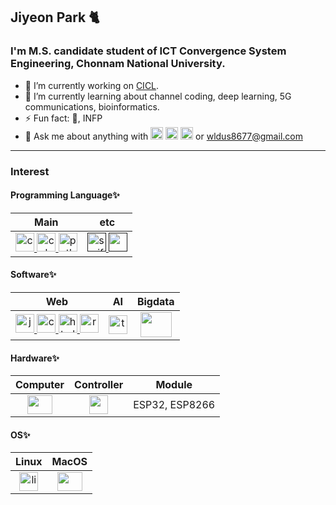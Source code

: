 
<!--
**PParkJy/PParkJy** is a ✨ _special_ ✨ repository because its `README.md` (this file) appears on your GitHub profile.

Here are some ideas to get you started:

- 🔭 I’m currently working on ...
- 🌱 I’m currently learning ...
- 👯 I’m looking to collaborate on ...
- 🤔 I’m looking for help with ...
- 💬 Ask me about ...
- 📫 How to reach me: ...
- 😄 Pronouns: ...

-->
  
## Jiyeon Park 🐈 
### I'm M.S. candidate student of ICT Convergence System Engineering, Chonnam National University.

- 🔭 I’m currently working on <a href="http://cctl.jnu.ac.kr">CICL</a>.    
- 🌱 I’m currently learning about channel coding, deep learning, 5G communications, bioinformatics.    
- ⚡ Fun fact: 🍎, INFP       
- 💬 Ask me about anything with 
[<img src='https://cdn.jsdelivr.net/npm/simple-icons@3.0.1/icons/github.svg' alt='github' height='20'>](https://github.com/PParkJy)    [<img src='https://cdn.jsdelivr.net/npm/simple-icons@3.0.1/icons/instagram.svg' alt='instagram' height='20'>](https://www.instagram.com/_jiyeoninit_/)    [<img src='https://cdn.jsdelivr.net/npm/simple-icons@3.0.1/icons/icloud.svg' alt='website' height='20'>](http://pparkjy.github.io/) or wldus8677@gmail.com    

****

### Interest
#### Programming Language✨

| Main | etc |
| :------: | :-----------: |
| <a href="https://www.cprogramming.com/" target="_blank"> <img src="https://devicons.github.io/devicon/devicon.git/icons/c/c-original.svg" alt="c" width="30" height="30"/> </a> <a href="https://www.w3schools.com/cpp/" target="_blank"> <img src="https://devicons.github.io/devicon/devicon.git/icons/cplusplus/cplusplus-original.svg" alt="cplusplus" width="30" height="30"/> </a> <a href="https://www.python.org" target="_blank"> <img src="https://devicons.github.io/devicon/devicon.git/icons/python/python-original.svg" alt="python" width="30" height="30"/> </a> | <a href="" target="_blank"> <img src="https://devicons.github.io/devicon/devicon.git/icons/swift/swift-original-wordmark.svg" alt="swift" width="30" height="30"/> <img src="https://user-images.githubusercontent.com/46422952/94992890-1b076680-05c8-11eb-886b-c6802164d0f9.jpeg" width="30" height="30"> |

#### Software✨

| Web | AI | Bigdata |
| :---: | :--: | :--: |
| </a> <a href="https://developer.mozilla.org/en-US/docs/Web/JavaScript" target="_blank"> <img src="https://devicons.github.io/devicon/devicon.git/icons/javascript/javascript-original.svg" alt="javascript" width="30" height="30"/> </a> <a href="https://www.w3schools.com/css/" target="_blank"> <img src="https://devicons.github.io/devicon/devicon.git/icons/css3/css3-original-wordmark.svg" alt="css3" width="30" height="30"/> </a> <a href="https://www.w3.org/html/" target="_blank"> <img src="https://devicons.github.io/devicon/devicon.git/icons/html5/html5-original-wordmark.svg" alt="html5" width="30" height="30"/> </a> <a href="https://reactjs.org/" target="_blank"> <img src="https://devicons.github.io/devicon/devicon.git/icons/react/react-original-wordmark.svg" alt="react" width="30" height="30"/> </a> | <a href="https://www.tensorflow.org" target="_blank"> <img src="https://www.vectorlogo.zone/logos/tensorflow/tensorflow-icon.svg" alt="tensorflow" width="30" height="30"/> </a> | <img src="https://user-images.githubusercontent.com/46422952/95808015-88dd2c00-0d46-11eb-93c5-37adbf14c00f.png" width="50" height="40"> |

#### Hardware✨

| Computer | Controller | Module |
| :------: | :--------: | :----: |
| <img src="https://user-images.githubusercontent.com/46422952/94992253-a6cac400-05c3-11eb-8427-744d6639940c.jpeg" width="40" height="30"> | <img src="https://user-images.githubusercontent.com/46422952/94992284-f5785e00-05c3-11eb-98c4-a34ac8538d07.jpeg" width="30" height="30"> | ESP32, ESP8266 |

#### OS✨
| Linux | MacOS |
| :---: | :---: |
| <a href="https://www.linux.org/" target="_blank"> <img src="https://devicons.github.io/devicon/devicon.git/icons/linux/linux-original.svg" alt="linux" width="30" height="30"/> </a> | <img src="https://user-images.githubusercontent.com/46422952/94992266-cbbf3700-05c3-11eb-8c19-4d7dc4a3479d.jpeg" width="40" height="30"> |
